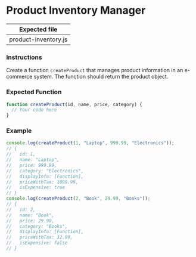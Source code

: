 # Product Inventory Manager

| Expected file        |
| -------------------- |
| product-inventory.js |

### Instructions

Create a function `createProduct` that manages product information in an e-commerce system. The function should return the product object.

### Expected Function

```js
function createProduct(id, name, price, category) {
  // Your code here
}
```

### Example

```js
console.log(createProduct(1, "Laptop", 999.99, "Electronics"));
// {
//   id: 1,
//   name: "Laptop",
//   price: 999.99,
//   category: "Electronics",
//   displayInfo: [Function],
//   priceWithTax: 1099.99,
//   isExpensive: true
// }
console.log(createProduct(2, "Book", 29.99, "Books"));
// {
//   id: 2,
//   name: "Book",
//   price: 29.99,
//   category: "Books",
//   displayInfo: [Function],
//   priceWithTax: 32.99,
//   isExpensive: false
// }
```
